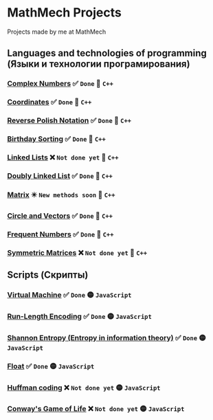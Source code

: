 # MathMech Projects
Projects made by me at MathMech

## Languages and technologies of programming (Языки и технологии програмирования)
### [Complex Numbers](https://github.com/aqerd/MathMech-Projects/tree/main/ComplexNumbers) :white_check_mark: `Done` :large_blue_circle: `C++`
### [Coordinates](https://github.com/aqerd/MathMech-Projects/tree/main/Coordinates) :white_check_mark: `Done` :large_blue_circle: `C++`
### [Reverse Polish Notation](https://github.com/aqerd/MathMech-Projects/tree/main/ReversePolishNotation) :white_check_mark: `Done` :large_blue_circle: `C++`
### [Birthday Sorting](https://github.com/aqerd/MathMech-Projects/tree/main/BirthdaySorting) :white_check_mark: `Done` :large_blue_circle: `C++`
### [Linked Lists](https://github.com/aqerd/MathMech-Projects/tree/main/Linked%20Lists) :x: `Not done yet` :large_blue_circle: `C++`
### [Doubly Linked List](https://github.com/aqerd/MathMech-Projects/tree/main/DoublyLinkedList) :white_check_mark: `Done` :large_blue_circle: `C++`
### [Matrix](https://github.com/aqerd/MathMech-Projects/tree/main/Matrix) :eight_pointed_black_star: `New methods soon` :large_blue_circle: `C++`
### [Circle and Vectors](https://github.com/aqerd/MathMech-Projects/tree/main/Circle%20and%20Vectors) :white_check_mark: `Done` :large_blue_circle: `C++`
### [Frequent Numbers](https://github.com/aqerd/MathMech-Projects/tree/main/FrequentNumbers) :white_check_mark: `Done` :large_blue_circle: `C++`
### [Symmetric Matrices](https://github.com/aqerd/MathMech-Projects/tree/main/Symmetric%20Matrices) :x: `Not done yet` :large_blue_circle: `C++`

## Scripts (Скрипты)
### [Virtual Machine](https://github.com/aqerd/MathMech-Projects/tree/main/VirtualMachine) :white_check_mark: `Done` :yellow_circle: `JavaScript`
### [Run-Length Encoding](https://github.com/aqerd/MathMech-Projects/tree/main/RunLengthEncoding) :white_check_mark: `Done` :yellow_circle: `JavaScript`
### [Shannon Entropy (Entropy in information theory)](https://github.com/aqerd/MathMech-Projects/tree/main/ShannonEntropy) :white_check_mark: `Done` :yellow_circle: `JavaScript`
### [Float](https://github.com/aqerd/MathMech-Projects/tree/main/Float) :white_check_mark: `Done` :yellow_circle: `JavaScript`
### [Huffman coding](https://github.com/aqerd/MathMech-Projects/tree/main/HuffmanCoding) :x: `Not done yet` :yellow_circle: `JavaScript`
### [Conway's Game of Life](https://github.com/aqerd/MathMech-Projects/tree/main/Conway's%20Game%20of%20Life) :x: `Not done yet` :yellow_circle: `JavaScript`
